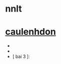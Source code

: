 # nnlt
# [ caulenhdon ](https://hoctructuyencntt.github.io/NNLT/Bai02.html)

- [ Bai 1 ]: https://www.jdoodle.com/iembed/v0/BqT
- [ bai 2 ]: https://www.jdoodle.com/iembed/v0/BqV
- [ bai 3 ]: 
